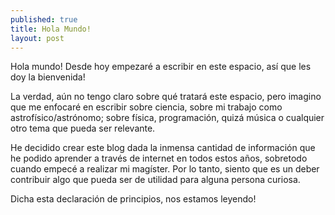 ```yaml
---
published: true
title: Hola Mundo!
layout: post
---
```


Hola mundo! Desde hoy empezaré a escribir en este espacio, así que les doy la bienvenida!

La verdad, aún no tengo claro sobre qué tratará este espacio, pero imagino que me enfocaré en escribir sobre ciencia, sobre mi trabajo como astrofísico/astrónomo; sobre física, programación, quizá música o cualquier otro tema que pueda ser relevante. 

He decidido crear este blog dada la inmensa cantidad de información que he podido aprender a través de internet en todos estos años, sobretodo cuando empecé a realizar mi magíster. Por lo tanto, siento que es un deber contribuir algo que pueda ser de utilidad para alguna persona curiosa. 

Dicha esta declaración de principios, nos estamos leyendo!
